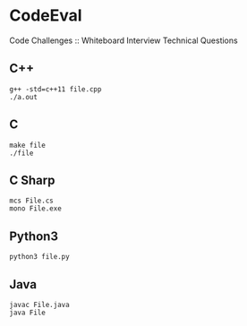 # CodeEval

Code Challenges :: Whiteboard Interview Technical Questions

## C++
    g++ -std=c++11 file.cpp
    ./a.out

## C
    make file
    ./file

## C Sharp
	mcs File.cs
	mono File.exe

## Python3
    python3 file.py

## Java
    javac File.java
    java File
